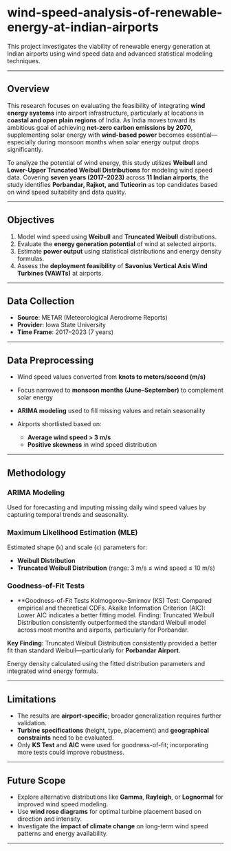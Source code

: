 # wind-speed-analysis-of-renewable-energy-at-indian-airports

This project investigates the viability of renewable energy generation at Indian airports using wind speed data and advanced statistical modeling techniques.

---

## Overview

This research focuses on evaluating the feasibility of integrating **wind energy systems** into airport infrastructure, particularly at locations in **coastal and open plain regions** of India. As India moves toward its ambitious goal of achieving **net-zero carbon emissions by 2070**, supplementing solar energy with **wind-based power** becomes essential—especially during monsoon months when solar energy output drops significantly.

To analyze the potential of wind energy, this study utilizes **Weibull** and **Lower-Upper Truncated Weibull Distributions** for modeling wind speed data. Covering **seven years (2017–2023)** across **11 Indian airports**, the study identifies **Porbandar, Rajkot, and Tuticorin** as top candidates based on wind speed suitability and data quality.

---

## Objectives

1. Model wind speed using **Weibull** and **Truncated Weibull** distributions.
2. Evaluate the **energy generation potential** of wind at selected airports.
3. Estimate **power output** using statistical distributions and energy density formulas.
4. Assess the **deployment feasibility** of **Savonius Vertical Axis Wind Turbines (VAWTs)** at airports.

---

## Data Collection

* **Source**: METAR (Meteorological Aerodrome Reports)
* **Provider**: Iowa State University
* **Time Frame**: 2017–2023 (7 years)

---

## Data Preprocessing

* Wind speed values converted from **knots to meters/second (m/s)**
* Focus narrowed to **monsoon months (June–September)** to complement solar energy
* **ARIMA modeling** used to fill missing values and retain seasonality
* Airports shortlisted based on:

  * **Average wind speed > 3 m/s**
  * **Positive skewness** in wind speed distribution

---

## Methodology

### ARIMA Modeling

Used for forecasting and imputing missing daily wind speed values by capturing temporal trends and seasonality.

### Maximum Likelihood Estimation (MLE)

Estimated shape (`k`) and scale (`c`) parameters for:

* **Weibull Distribution**
* **Truncated Weibull Distribution** (range: 3 m/s ≤ wind speed ≤ 10 m/s)

### Goodness-of-Fit Tests

* **Goodness-of-Fit Tests Kolmogorov-Smirnov (KS) Test: Compared empirical and theoretical CDFs. Akaike Information Criterion (AIC): Lower AIC indicates a better fitting model. Finding: Truncated Weibull Distribution consistently outperformed the standard Weibull model across most months and airports, particularly for Porbandar.

**Key Finding**: Truncated Weibull Distribution consistently provided a better fit than standard Weibull—particularly for **Porbandar Airport**.

Energy density calculated using the fitted distribution parameters and integrated wind energy formula.

---

## Limitations

* The results are **airport-specific**; broader generalization requires further validation.
* **Turbine specifications** (height, type, placement) and **geographical constraints** need to be evaluated.
* Only **KS Test** and **AIC** were used for goodness-of-fit; incorporating more tests could improve robustness.

---

## Future Scope

* Explore alternative distributions like **Gamma**, **Rayleigh**, or **Lognormal** for improved wind speed modeling.
* Use **wind rose diagrams** for optimal turbine placement based on direction and intensity.
* Investigate the **impact of climate change** on long-term wind speed patterns and energy availability.

---
